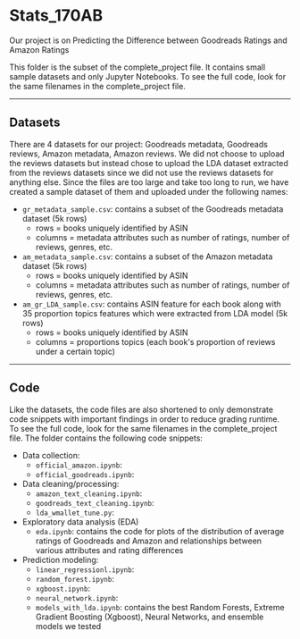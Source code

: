 
# Stats_170AB

Our project is on Predicting the Difference between Goodreads Ratings and Amazon Ratings

This folder is the subset of the complete_project file. It contains small sample datasets and only Jupyter Notebooks. To see the full code, look for the same filenames in the complete_project file.

---

## Datasets

There are 4 datasets for our project: Goodreads metadata, Goodreads reviews, Amazon metadata, Amazon reviews. We did not choose to upload the reviews datasets but instead chose to upload the LDA dataset extracted from the reviews datasets since we did not use the reviews datasets for anything else. Since the files are too large and take too long to run, we have created a sample dataset of them and uploaded under the following names:
- ```gr_metadata_sample.csv```: contains a subset of the Goodreads metadata dataset (5k rows)
   - rows = books uniquely identified by ASIN
   - columns = metadata attributes such as number of ratings, number of reviews, genres, etc.
- ```am_metadata_sample.csv```: contains a subset of the Amazon metadata dataset (5k rows)
    - rows = books uniquely identified by ASIN
   - columns = metadata attributes such as number of ratings, number of reviews, genres, etc.
- ```am_gr_LDA_sample.csv```: contains ASIN feature for each book along with 35 proportion topics features which were extracted from LDA model (5k rows)
   - rows = books uniquely identified by ASIN
   - columns = proportions topics (each book's proportion of reviews under a certain topic)
   
----

## Code

Like the datasets, the code files are also shortened to only demonstrate code snippets with important findings in order to reduce grading runtime. To see the full code, look for the same filenames in the complete_project file. The folder contains the following code snippets:
- Data collection:
   - ```official_amazon.ipynb```:
   - ```official_goodreads.ipynb```:
- Data cleaning/processing:
   - ```amazon_text_cleaning.ipynb```:
   - ```goodreads_text_cleaning.ipynb```:
   - ```lda_wmallet_tune.py```:
- Exploratory data analysis (EDA)
   - ```eda.ipynb```: contains the code for plots of the distribution of average ratings of Goodreads and Amazon and relationships between various attributes and rating differences
- Prediction modeling:
   - ```linear_regressionl.ipynb```:
   - ```random_forest.ipynb```:
   - ```xgboost.ipynb```:
   - ```neural_network.ipynb```:
   - ```models_with_lda.ipynb```: contains the best Random Forests, Extreme Gradient Boosting (Xgboost), Neural Networks, and ensemble models we tested

